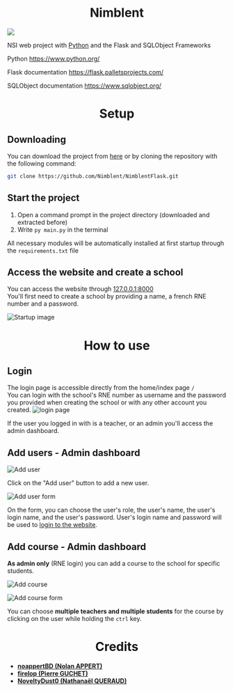<div align=center>

# Nimblent
</div>

![](https://img.shields.io/badge/python-v3.11+-blue)

NSI web project with [Python](https://en.wikipedia.org/wiki/Python_(programming_language)) and the Flask and SQLObject Frameworks

Python https://www.python.org/

Flask documentation https://flask.palletsprojects.com/

SQLObject documentation https://www.sqlobject.org/

<div align=center>

# Setup
</div>


## Downloading

You can download the project from [here](https://github.com/Nimblent/NimblentFlask/archive/refs/heads/master.zip) or by cloning the repository with the following command:


```bash
git clone https://github.com/Nimblent/NimblentFlask.git
```

## Start the project


1.  Open a command prompt in the project directory (downloaded and extracted before)
2.  Write `py main.py` in the terminal



All necessary modules will be automatically installed at first startup through the `requirements.txt` file

## Access the website and create a school
You can access the website through [127.0.0.1:8000](127.0.0.1:8000)  
You'll first need to create a school by providing a name, a french RNE number and a password.  

![Startup image](https://media.discordapp.net/attachments/1188187232918581419/1207072044278222888/image.png?ex=65de5071&is=65cbdb71&hm=f5e587fde8c89366166a3afe17664b34fff4af8db9a9711d00d7899b52daee9f&=&format=webp&quality=lossless&width=1025&height=458)

<div align=center>

# How to use

</div>

## Login

The login page is accessible directly from the home/index page `/`  
You can login with the school's RNE number as username and the password you provided when creating the school or with any other account you created.
![login page](https://media.discordapp.net/attachments/1188187232918581419/1207073673769517086/image.png?ex=65de51f6&is=65cbdcf6&hm=855564e6302956302e068321f12d5aa86cf7553dd66bb086553d19816a96b911&=&format=webp&quality=lossless&width=1025&height=459)

If the user you logged in with is a teacher, or an admin you'll access the admin dashboard.

## Add users - Admin dashboard
![Add user](https://media.discordapp.net/attachments/1188187232918581419/1207075330591039569/image.png?ex=65de5381&is=65cbde81&hm=779adc48b3fdbd3e966f14e54c11f8006cc10a293961b0720e5fe990e07904e5&=&format=webp&quality=lossless&width=1025&height=465)

Click on the "Add user" button to add a new user.

![Add user form](https://media.discordapp.net/attachments/1188187232918581419/1207075909006397510/image.png?ex=65de540b&is=65cbdf0b&hm=d9f3bbe6ca253062e6405bfda93a6fc589465d684f604b42d65858604da70eb8&=&format=webp&quality=lossless&width=1025&height=454)

On the form, you can choose the user's role, the user's name, the user's login name, and the user's password. User's login name and password will be used to [login to the website](#login).

## Add course - Admin dashboard

**As admin only** (RNE login) you can add a course to the school for specific students.

![Add course](https://media.discordapp.net/attachments/1188187232918581419/1207079335950024825/image.png?ex=65de573c&is=65cbe23c&hm=e3519774016c17bd9a0660a0755403af06589ee4b97447b3b31b1829f1fe426b&=&format=webp&quality=lossless&width=1025&height=458)

![Add course form](https://media.discordapp.net/attachments/1188187232918581419/1207080919257841724/image.png?ex=65de58b5&is=65cbe3b5&hm=d5e6b2c34b2a73f00d61d6708178a2b254dac382053f74d2894b24386954c981&=&format=webp&quality=lossless&width=1025&height=458)

You can choose **multiple teachers and multiple students** for the course by clicking on the user while holding the `ctrl` key.



<div align=center>

# Credits

</div>

- [**noappertBD (Nolan APPERT)**](https://github.com/noappertBD)
- [**firelop (Pierre GUCHET)**](https://github.com/firelop)
- [**NoveltyDust0 (Nathanaël QUERAUD)**](https://github.com/NoveltyDust0)
